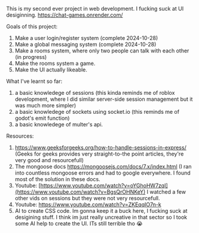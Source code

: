 This is my second ever project in web development. I fucking suck at UI desiginning.  https://chat-games.onrender.com/

Goals of this project:
1) Make a user login/register system (complete 2024-10-28)
2) Make a global messaging system (complete 2024-10-28)
3) Make a rooms system, where only two people can talk with each other (in progress) 
4) Make the rooms system a game.
5) Make the UI actually likeable.

What I've learnt so far:
1) a basic knowledege of sessions (this kinda reminds me of roblox development, where I did similar server-side session management but it was much more simpler)
2) a basic knowledege of sockets using socket.io (this reminds me of godot's emit function)
3) a basic knowledege of multer's api.

Resources:
1) https://www.geeksforgeeks.org/how-to-handle-sessions-in-express/ (Geeks for geeks provides very straight-to-the point articles, they're very good and resourcefull)
2) The mongoose docs https://mongoosejs.com/docs/7.x/index.html (I ran into countless mongoose errors and had to google everywhere. I found most of the solution in these docs.
3) Youtube: [https://www.youtube.com/watch?v=oYGhoHW7zqI](https://www.youtube.com/watch?v=BgsQrOHNKeY) I watched a few other vids on sessions but they were not very resourcefull.
4) Youtube: https://www.youtube.com/watch?v=ZKEqqIO7n-k
5) AI to create CSS code. Im gonna keep it a buck here, I fucking suck at desigining stuff. I think im just really uncreative in that sector so I took some AI help to create the UI. ITs still terrible tho :sob:
